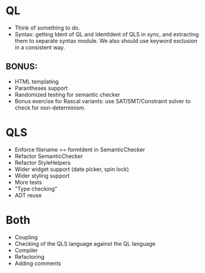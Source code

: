 # QL
* Think of something to do.
* Syntax: getting Ident of QL and IdentIdent of QLS in sync, and extracting them
to separate syntax module. We also should use keyword exclusion in a 
consistent way. 

## BONUS:
* HTML templating
* Parantheses support
* Randomized testing for semantic checker
* Bonus exercise for Rascal variants: use SAT/SMT/Constraint solver to check for non-determinism.

# QLS
* Enforce filename == formIdent in SemanticChecker
* Refactor SemanticChecker
* Refactor StyleHelpers
* Wider widget support (date picker, spin lock)
* Wider styling support
* More tests
* "Type checking"
* ADT reuse

# Both
* Coupling
* Checking of the QLS language against the QL language
* Compiler
* Refactoring
* Adding comments

